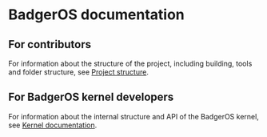 # BadgerOS documentation
<!-- SPDX-License-Identifier: MIT -->
<!--
## For BadgerOS end users
For information about how BadgerOS' official applications and interface work, see [BadgerOS user guide](./user_guide.md).
-->

## For contributors
For information about the structure of the project, including building, tools and folder structure, see [Project structure](./project_structure.md).

## For BadgerOS kernel developers
For information about the internal structure and API of the BadgerOS kernel, see [Kernel documentation](./kernel/README.md).

<!--
## For BadgerOS application developers
For information about the APIs available to application developers, see [BadgerOS API](./api/README.md).
-->
